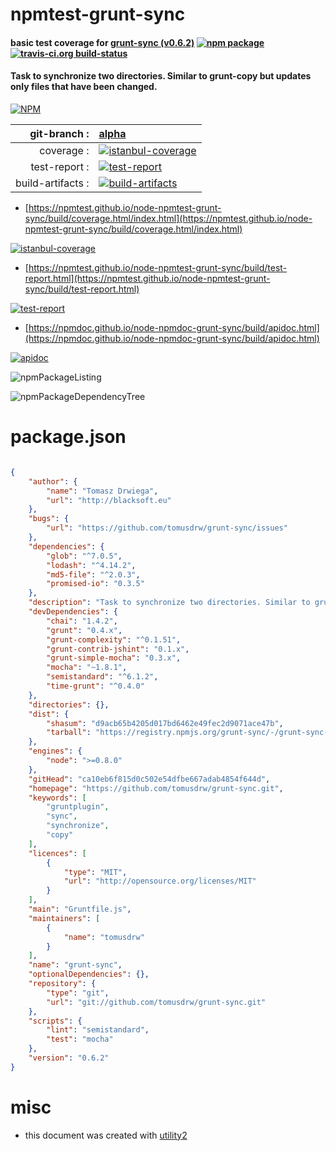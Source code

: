 # npmtest-grunt-sync

#### basic test coverage for  [grunt-sync (v0.6.2)](https://github.com/tomusdrw/grunt-sync.git)  [![npm package](https://img.shields.io/npm/v/npmtest-grunt-sync.svg?style=flat-square)](https://www.npmjs.org/package/npmtest-grunt-sync) [![travis-ci.org build-status](https://api.travis-ci.org/npmtest/node-npmtest-grunt-sync.svg)](https://travis-ci.org/npmtest/node-npmtest-grunt-sync)

#### Task to synchronize two directories. Similar to grunt-copy but updates only files that have been changed.

[![NPM](https://nodei.co/npm/grunt-sync.png?downloads=true&downloadRank=true&stars=true)](https://www.npmjs.com/package/grunt-sync)

| git-branch : | [alpha](https://github.com/npmtest/node-npmtest-grunt-sync/tree/alpha)|
|--:|:--|
| coverage : | [![istanbul-coverage](https://npmtest.github.io/node-npmtest-grunt-sync/build/coverage.badge.svg)](https://npmtest.github.io/node-npmtest-grunt-sync/build/coverage.html/index.html)|
| test-report : | [![test-report](https://npmtest.github.io/node-npmtest-grunt-sync/build/test-report.badge.svg)](https://npmtest.github.io/node-npmtest-grunt-sync/build/test-report.html)|
| build-artifacts : | [![build-artifacts](https://npmtest.github.io/node-npmtest-grunt-sync/glyphicons_144_folder_open.png)](https://github.com/npmtest/node-npmtest-grunt-sync/tree/gh-pages/build)|

- [https://npmtest.github.io/node-npmtest-grunt-sync/build/coverage.html/index.html](https://npmtest.github.io/node-npmtest-grunt-sync/build/coverage.html/index.html)

[![istanbul-coverage](https://npmtest.github.io/node-npmtest-grunt-sync/build/screenCapture.buildCi.browser.%252Ftmp%252Fbuild%252Fcoverage.lib.html.png)](https://npmtest.github.io/node-npmtest-grunt-sync/build/coverage.html/index.html)

- [https://npmtest.github.io/node-npmtest-grunt-sync/build/test-report.html](https://npmtest.github.io/node-npmtest-grunt-sync/build/test-report.html)

[![test-report](https://npmtest.github.io/node-npmtest-grunt-sync/build/screenCapture.buildCi.browser.%252Ftmp%252Fbuild%252Ftest-report.html.png)](https://npmtest.github.io/node-npmtest-grunt-sync/build/test-report.html)

- [https://npmdoc.github.io/node-npmdoc-grunt-sync/build/apidoc.html](https://npmdoc.github.io/node-npmdoc-grunt-sync/build/apidoc.html)

[![apidoc](https://npmdoc.github.io/node-npmdoc-grunt-sync/build/screenCapture.buildCi.browser.%252Ftmp%252Fbuild%252Fapidoc.html.png)](https://npmdoc.github.io/node-npmdoc-grunt-sync/build/apidoc.html)

![npmPackageListing](https://npmtest.github.io/node-npmtest-grunt-sync/build/screenCapture.npmPackageListing.svg)

![npmPackageDependencyTree](https://npmtest.github.io/node-npmtest-grunt-sync/build/screenCapture.npmPackageDependencyTree.svg)



# package.json

```json

{
    "author": {
        "name": "Tomasz Drwiega",
        "url": "http://blacksoft.eu"
    },
    "bugs": {
        "url": "https://github.com/tomusdrw/grunt-sync/issues"
    },
    "dependencies": {
        "glob": "^7.0.5",
        "lodash": "^4.14.2",
        "md5-file": "^2.0.3",
        "promised-io": "0.3.5"
    },
    "description": "Task to synchronize two directories. Similar to grunt-copy but updates only files that have been changed.",
    "devDependencies": {
        "chai": "1.4.2",
        "grunt": "0.4.x",
        "grunt-complexity": "^0.1.51",
        "grunt-contrib-jshint": "0.1.x",
        "grunt-simple-mocha": "0.3.x",
        "mocha": "~1.8.1",
        "semistandard": "^6.1.2",
        "time-grunt": "^0.4.0"
    },
    "directories": {},
    "dist": {
        "shasum": "d9acb65b4205d017bd6462e49fec2d9071ace47b",
        "tarball": "https://registry.npmjs.org/grunt-sync/-/grunt-sync-0.6.2.tgz"
    },
    "engines": {
        "node": ">=0.8.0"
    },
    "gitHead": "ca10eb6f815d0c502e54dfbe667adab4854f644d",
    "homepage": "https://github.com/tomusdrw/grunt-sync.git",
    "keywords": [
        "gruntplugin",
        "sync",
        "synchronize",
        "copy"
    ],
    "licences": [
        {
            "type": "MIT",
            "url": "http://opensource.org/licenses/MIT"
        }
    ],
    "main": "Gruntfile.js",
    "maintainers": [
        {
            "name": "tomusdrw"
        }
    ],
    "name": "grunt-sync",
    "optionalDependencies": {},
    "repository": {
        "type": "git",
        "url": "git://github.com/tomusdrw/grunt-sync.git"
    },
    "scripts": {
        "lint": "semistandard",
        "test": "mocha"
    },
    "version": "0.6.2"
}
```



# misc
- this document was created with [utility2](https://github.com/kaizhu256/node-utility2)
